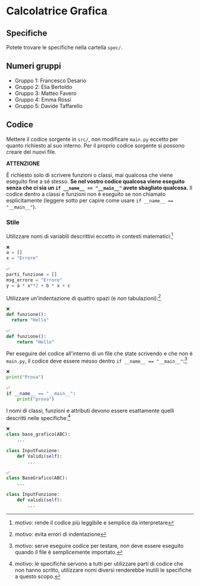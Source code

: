 # Calcolatrice Grafica

## Specifiche

Potete trovare le specifiche nella cartella `spec/`.

## Numeri gruppi

- Gruppo 1: Francesco Desario
- Gruppo 2: Elia Bertoldo
- Gruppo 3: Matteo Favero
- Gruppo 4: Emma Rossi
- Gruppo 5: Davide Taffarello

## Codice

Mettere il codice sorgente in `src/`, non modificare `main.py` eccetto per
quanto richiesto al suo interno. Per il proprio codice sorgente si possono
creare dei nuovi file.

**ATTENZIONE**

È richiesto solo di scrivere funzioni o classi, mai qualcosa che viene
eseguito fine a sé stesso. **Se nel vostro codice qualcosa viene eseguito senza
che ci sia un `if __name__ == "__main__"` avete sbagliato qualcosa.** Il codice
dentro a classi e funzioni non è eseguito se non chiamato esplicitamente
(leggere sotto per capire come usare `if __name__ == "__main__"`).

### Stile

Utilizzare nomi di variabili descrittivi eccetto in contesti matematici:[^1]

[^1]: motivo: rende il codice più leggibile e semplice da interpretare

```python
❌
a = []
x = "Errore"

✅
parti_funzione = []
msg_errore = "Errore"
y = a * x**2 + b * x + c
```

Utilizzare un'indentazione di quattro spazi (e *non* tabulazioni):[^2]

[^2]: motivo: evita errori di indentazione

```python
❌
def funzione():
  return "Hello"

✅
def funzione():
    return "Hello"
```

Per eseguire del codice all'interno di un file che state scrivendo e che non
è `main.py`, il codice deve essere messo dentro `if __name__ == "__main__"`:[^3]

[^3]: motivo: serve eseguire codice per testare, non deve essere eseguito quando
il file è semplicemente importato.

```python
❌
print("Prova")

✅
if __name__ == "__main__":
    print("prova")
```

I nomi di classi, funzioni e attributi devono essere esattamente quelli
descritti nelle specifiche:[^4]

[^4]: motivo: le specifiche servono a tutti per utilizzare parti di codice che
non hanno scritto, utilizzare nomi diversi renderebbe inutili le specifiche a
questo scopo.

```python
❌
class base_grafico(ABC):
    ...

class InputFunzione:
    def Validi(self):
        ...

✅
class BaseGrafico(ABC):
    ...

class InputFunzione:
    def validi(self):
        ...
```
